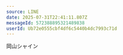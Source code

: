 ```yaml
---
source: LINE
date: 2025-07-31T22:41:11.807Z
messageId: 572388895321489838
userId: Ub72e0555cbf4df6c5440b4dc7993c71d
---
```


岡山シャイン